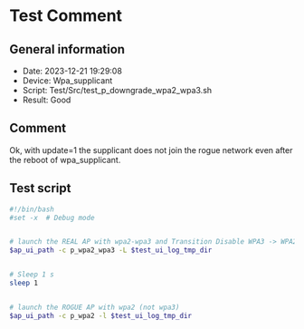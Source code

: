 # Test Comment

## General information

- Date:       2023-12-21 19:29:08
- Device:     Wpa_supplicant
- Script:     Test/Src/test_p_downgrade_wpa2_wpa3.sh
- Result:     Good

## Comment

Ok, with update=1 the supplicant does not join the rogue network even after the reboot of wpa_supplicant.

## Test script

```bash
#!/bin/bash
#set -x  # Debug mode


# launch the REAL AP with wpa2-wpa3 and Transition Disable WPA3 -> WPA2
$ap_ui_path -c p_wpa2_wpa3 -L $test_ui_log_tmp_dir


# Sleep 1 s
sleep 1


# launch the ROGUE AP with wpa2 (not wpa3)
$ap_ui_path -c p_wpa2 -l $test_ui_log_tmp_dir

```
